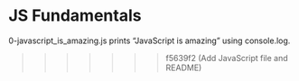 # JS Fundamentals

0-javascript_is_amazing.js prints “JavaScript is amazing” using console.log.
>>>>>>> f5639f2 (Add JavaScript file and README)
